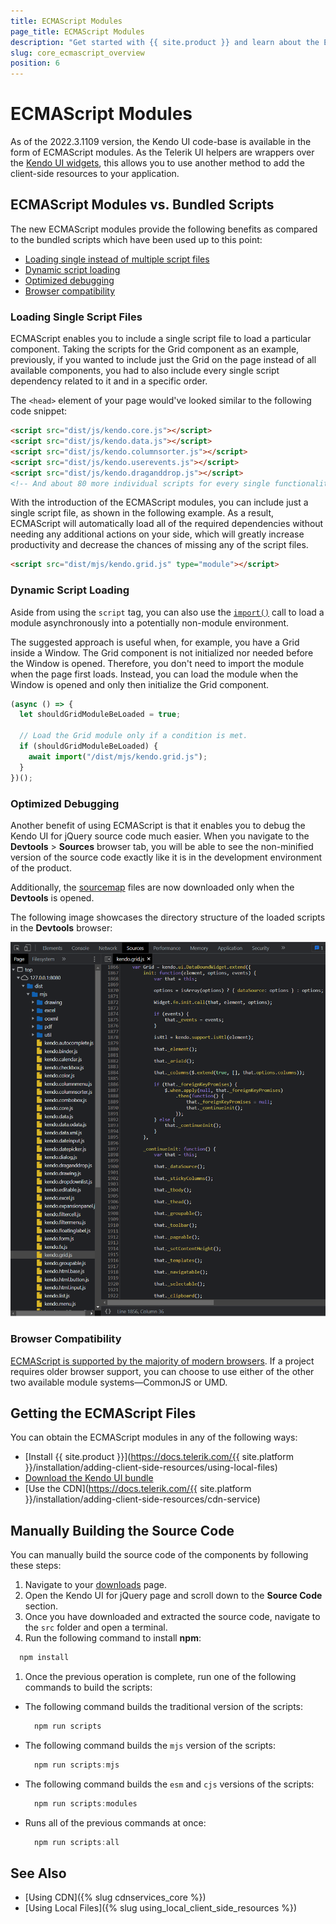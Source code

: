 ```yaml
---
title: ECMAScript Modules
page_title: ECMAScript Modules
description: "Get started with {{ site.product }} and learn about the ECMAScript modules provided in the library."
slug: core_ecmascript_overview
position: 6
---
```


# ECMAScript Modules

As of the 2022.3.1109 version, the Kendo UI code-base is available in the form of ECMAScript modules. As the Telerik UI helpers are wrappers over the [Kendo UI widgets](https://docs.telerik.com/kendo-ui/intro/first-steps), this allows you to use another method to add the client-side resources to your application.

## ECMAScript Modules vs. Bundled Scripts

The new ECMAScript modules provide the following benefits as compared to the bundled scripts which have been used up to this point:

* [Loading single instead of multiple script files](#loading-single-script-files)
* [Dynamic script loading](#dynamic-script-loading)
* [Optimized debugging](#optimized-debugging)
* [Browser compatibility](#browser-compatibility)

### Loading Single Script Files

ECMAScript enables you to include a single script file to load a particular component. Taking the scripts for the Grid component as an example, previously, if you wanted to include just the Grid on the page instead of all available components, you had to also include every single script dependency related to it and in a specific order.

The `<head>` element of your page would've looked similar to the following code snippet:

```html
<script src="dist/js/kendo.core.js"></script>
<script src="dist/js/kendo.data.js"></script>
<script src="dist/js/kendo.columnsorter.js"></script>
<script src="dist/js/kendo.userevents.js"></script>
<script src="dist/js/kendo.draganddrop.js"></script>
<!-- And about 80 more individual scripts for every single functionality of the Grid to work properly. -->
```

With the introduction of the ECMAScript modules, you can include just a single script file, as shown in the following example. As a result, ECMAScript will automatically load all of the required dependencies without needing any additional actions on your side, which will greatly increase productivity and decrease the chances of missing any of the script files.

```html
<script src="dist/mjs/kendo.grid.js" type="module"></script>
```


### Dynamic Script Loading

Aside from using the `script` tag, you can also use the [`import()`](https://developer.mozilla.org/en-US/docs/Web/JavaScript/Reference/Operators/import) call to load a module asynchronously into a potentially non-module environment.

The suggested approach is useful when, for example, you have a Grid inside a Window. The Grid component is not initialized nor needed before the Window is opened. Therefore, you don't need to import the module when the page first loads. Instead, you can load the module when the Window is opened and only then initialize the Grid component.

```javascript
(async () => {
  let shouldGridModuleBeLoaded = true;

  // Load the Grid module only if a condition is met.
  if (shouldGridModuleBeLoaded) {
    await import("/dist/mjs/kendo.grid.js");
  }
})();
```

### Optimized Debugging

Another benefit of using ECMAScript is that it enables you to debug the Kendo UI for jQuery source code much easier. When you navigate to the **Devtools** > **Sources** browser tab, you will be able to see the non-minified version of the source code exactly like it is in the development environment of the product.

Additionally, the [sourcemap](https://firefox-source-docs.mozilla.org/devtools-user/debugger/how_to/use_a_source_map/index.html) files are now downloaded only when the **Devtools** is opened.

The following image showcases the directory structure of the loaded scripts in the **Devtools** browser:

![Devtools Sources Tab](../images/devtools.png)

### Browser Compatibility

[ECMAScript is supported by the majority of modern browsers](https://caniuse.com/?search=es6%20modules). If a project requires older browser support, you can choose to use either of the other two available module systems&mdash;CommonJS or UMD.

## Getting the ECMAScript Files

You can obtain the ECMAScript modules in any of the following ways:

* [Install {{ site.product }}](https://docs.telerik.com/{{ site.platform }}/installation/adding-client-side-resources/using-local-files)
* [Download the Kendo UI bundle](https://docs.telerik.com/kendo-ui/intro/installation/hosting-kendoui)
* [Use the CDN](https://docs.telerik.com/{{ site.platform }}/installation/adding-client-side-resources/cdn-service)

## Manually Building the Source Code

You can manually build the source code of the components by following these steps:

1. Navigate to your [downloads](https://www.telerik.com/account/my-downloads) page.
1. Open the Kendo UI for jQuery page and scroll down to the **Source Code** section.
1. Once you have downloaded and extracted the source code, navigate to the `src` folder and open a terminal.
1. Run the following command to install **npm**:

  ```javascript
    npm install
  ```

1. Once the previous operation is complete, run one of the following commands to build the scripts:

  - The following command builds the traditional version of the scripts:

    ```javascript
      npm run scripts
    ```

  - The following command builds the `mjs` version of the scripts:

    ```javascript
      npm run scripts:mjs
    ```

  - The following command builds the `esm` and `cjs` versions of the scripts:

    ```javascript
      npm run scripts:modules
    ```

  - Runs all of the previous commands at once:

    ```javascript
      npm run scripts:all
    ```

## See Also

* [Using CDN]({% slug cdnservices_core %})
* [Using Local Files]({% slug using_local_client_side_resources %})
